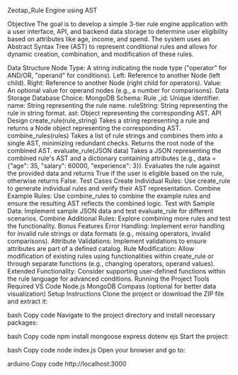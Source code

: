 Zeotap_Rule Engine using AST

Objective
The goal is to develop a simple 3-tier rule engine application with a user interface, API, and backend data storage to determine user eligibility based on attributes like age, income, and spend. The system uses an Abstract Syntax Tree (AST) to represent conditional rules and allows for dynamic creation, combination, and modification of these rules.

Data Structure
Node
Type: A string indicating the node type ("operator" for AND/OR, "operand" for conditions).
Left: Reference to another Node (left child).
Right: Reference to another Node (right child for operators).
Value: An optional value for operand nodes (e.g., a number for comparisons).
Data Storage
Database Choice: MongoDB
Schema:
Rule
_id: Unique identifier.
name: String representing the rule name.
ruleString: String representing the rule in string format.
ast: Object representing the corresponding AST.
API Design
create_rule(rule_string)
Takes a string representing a rule and returns a Node object representing the corresponding AST.
combine_rules(rules)
Takes a list of rule strings and combines them into a single AST, minimizing redundant checks.
Returns the root node of the combined AST.
evaluate_rule(JSON data)
Takes a JSON representing the combined rule's AST and a dictionary containing attributes (e.g., data = {"age": 35, "salary": 60000, "experience": 3}).
Evaluates the rule against the provided data and returns True if the user is eligible based on the rule, otherwise returns False.
Test Cases
Create Individual Rules: Use create_rule to generate individual rules and verify their AST representation.
Combine Example Rules: Use combine_rules to combine the example rules and ensure the resulting AST reflects the combined logic.
Test with Sample Data: Implement sample JSON data and test evaluate_rule for different scenarios.
Combine Additional Rules: Explore combining more rules and test the functionality.
Bonus Features
Error Handling: Implement error handling for invalid rule strings or data formats (e.g., missing operators, invalid comparisons).
Attribute Validations: Implement validations to ensure attributes are part of a defined catalog.
Rule Modification: Allow modification of existing rules using functionalities within create_rule or through separate functions (e.g., changing operators, operand values).
Extended Functionality: Consider supporting user-defined functions within the rule language for advanced conditions.
Running the Project
Tools Required
VS Code
Node.js
MongoDB Compass (optional for better data visualization)
Setup Instructions
Clone the project or download the ZIP file and extract it:

bash
Copy code
Navigate to the project directory and install necessary packages:

bash
Copy code
npm install mongoose express dotenv ejs
Start the project:

bash
Copy code
node index.js
Open your browser and go to:

arduino
Copy code
http://localhost:3000
